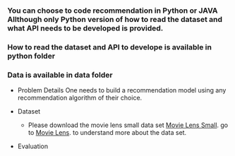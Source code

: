 ### You can choose to code recommendation in Python or JAVA Allthough only Python version of how to read the dataset and what API needs to be developed is provided. 
### How to read the dataset and API to develope is available in python folder
### Data is available in data folder

- Problem Details
  One needs to build a recommendation model using any recommendation algorithm of their choice.
  
- Dataset
  - Please download the movie lens small data set [Movie Lens Small](http://files.grouplens.org/datasets/movielens/ml-latest-small.zip).
    go to [Movie Lens](https://grouplens.org/datasets/movielens/). to understand more about the data set.
      
- Evaluation
